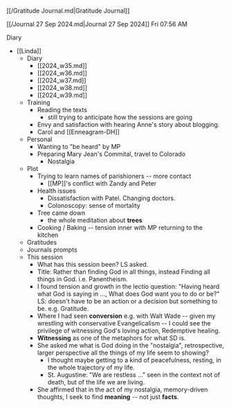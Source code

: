 [[/Gratitude Journal.md|Gratitude Journal]]

[[/Journal 27 Sep 2024.md|Journal 27 Sep 2024]] Fri 07:56 AM

Diary 
- [[Linda]]
    - Diary
        - [[2024_w35.md]]
        - [[2024_w36.md]]
        - [[2024_w37.md]]
        - [[2024_w38.md]]
        - [[2024_w39.md]]
    - Training
        - Reading the texts
            - still trying to anticipate how the sessions are going
        - Envy and satisfaction with hearing Anne's story about blogging.
        - Carol and [[Enneagram-DH]]
    - Personal
        - Wanting to "be heard" by MP
        - Preparing Mary Jean's Commital, travel to Colorado
            - Nostalgia
    - Plot
        - Trying to learn names of parishioners -- more contact
            - [[MP]]'s conflict with Zandy and Peter
        - Health issues
            - Dissatisfaction with Patel. Changing doctors.
            - Colonoscopy: sense of mortality
        - Tree came down
            - the whole meditation about **trees**
        - Cooking / Baking -- tension inner with MP returning to the kitchen
    - Gratitudes
    - Journals prompts
    - This session
        - What has this session been? LS asked.
        - Title: Rather than finding God in all things, instead Finding all things in God. i.e. Panentheism.
        - I found tension and growth in the lectio question: "Having heard what God is saying in ..., What does God want you to do or be?" LS: doesn't have to be an action or a decision but something to be. e.g. Gratitude.
        - Where I had seen **conversion** e.g. with Walt Wade -- given my wrestling with conservative Evangelicalism -- I could see the privilege of witnessing God's loving action, Redemptive healing. 
        - **Witnessing** as one of the metaphors for what SD is.
        - She asked me what is God doing in the "nostalgia", retrospective, larger perspective all the things of my life seem to showing? 
            - I thought maybe getting to a kind of peacefulness, resting, in the whole trajectory of my life.
            - St. Augustine: "We are restless ..." seen in the context not of death, but of the life we are living.
        - She affirmed that in the act of my nostalgia, memory-driven thoughts, I seek to find **meaning** -- not just **facts**.
